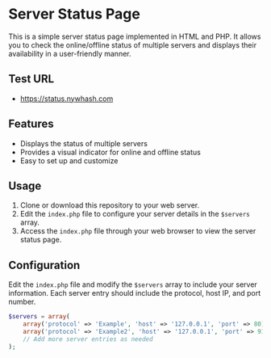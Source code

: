 # Server Status Page

This is a simple server status page implemented in HTML and PHP. It allows you to check the online/offline status of multiple servers and displays their availability in a user-friendly manner.

## Test URL

- https://status.nywhash.com

## Features

- Displays the status of multiple servers
- Provides a visual indicator for online and offline status
- Easy to set up and customize

## Usage

1. Clone or download this repository to your web server.
2. Edit the `index.php` file to configure your server details in the `$servers` array.
3. Access the `index.php` file through your web browser to view the server status page.

## Configuration

Edit the `index.php` file and modify the `$servers` array to include your server information. Each server entry should include the protocol, host IP, and port number.

```php
$servers = array(
    array('protocol' => 'Example', 'host' => '127.0.0.1', 'port' => 80),
    array('protocol' => 'Example2', 'host' => '127.0.0.1', 'port' => 916),
    // Add more server entries as needed
);
